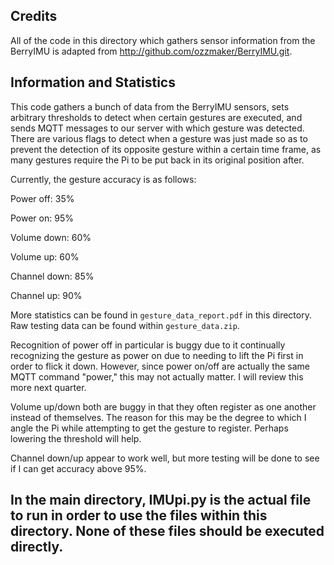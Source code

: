 ## Credits

All of the code in this directory which gathers sensor information from the BerryIMU is adapted from http://github.com/ozzmaker/BerryIMU.git.

## Information and Statistics

This code gathers a bunch of data from the BerryIMU sensors, sets arbitrary thresholds to detect when certain gestures are executed, and sends MQTT messages to our server with which gesture was detected. There are various flags to detect when a gesture was just made so as to prevent the detection of its opposite gesture within a certain time frame, as many gestures require the Pi to be put back in its original position after. 

Currently, the gesture accuracy is as follows:

Power off: 35%

Power on: 95%

Volume down: 60%

Volume up: 60%

Channel down: 85%

Channel up: 90%

More statistics can be found in `gesture_data_report.pdf` in this directory. Raw testing data can be found within `gesture_data.zip`.

Recognition of power off in particular is buggy due to it continually recognizing the gesture as power on due to needing to lift the Pi first in order to flick it down. However, since power on/off are actually the same MQTT command "power," this may not actually matter. I will review this more next quarter.

Volume up/down both are buggy in that they often register as one another instead of themselves. The reason for this may be the degree to which I angle the Pi while attempting to get the gesture to register. Perhaps lowering the threshold will help.

Channel down/up appear to work well, but more testing will be done to see if I can get accuracy above 95%.

## In the main directory, IMUpi.py is the actual file to run in order to use the files within this directory. None of these files should be executed directly.

